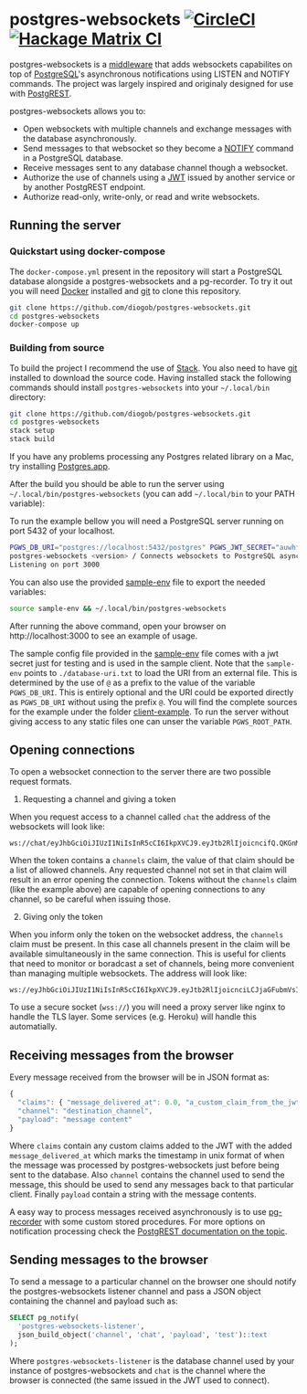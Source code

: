 # postgres-websockets [![CircleCI](https://circleci.com/gh/diogob/postgres-websockets.svg?style=svg)](https://circleci.com/gh/diogob/postgres-websockets) [![Hackage Matrix CI](https://matrix.hackage.haskell.org/api/v2/packages/postgres-websockets/badge)](https://matrix.hackage.haskell.org/package/postgres-websockets)


postgres-websockets is a [middleware](https://hackage.haskell.org/package/wai) that adds websockets capabilites on top of [PostgreSQL](https://www.postgresql.org)'s asynchronous notifications using LISTEN and NOTIFY commands.
The project was largely inspired and originaly designed for use with [PostgREST](https://github.com/begriffs/postgrest).

postgres-websockets allows you to:
 * Open websockets with multiple channels and exchange messages with the database asynchronously.
 * Send messages to that websocket so they become a [NOTIFY](https://www.postgresql.org/docs/current/static/sql-notify.html) command in a PostgreSQL database.
 * Receive messages sent to any database channel though a websocket.
 * Authorize the use of channels using a [JWT](https://jwt.io) issued by another service or by another PostgREST endpoint.
 * Authorize read-only, write-only, or read and write websockets.

## Running the server

### Quickstart using docker-compose
The `docker-compose.yml` present in the repository will start a PostgreSQL database alongside a postgres-websockets and a pg-recorder.
To try it out you will need [Docker](https://www.docker.com/) installed and [git](https://git-scm.com) to clone this repository.

```bash
git clone https://github.com/diogob/postgres-websockets.git
cd postgres-websockets
docker-compose up
```

### Building from source
To build the project I recommend the use of [Stack](http://docs.haskellstack.org/en/stable/README/).
You also need to have [git](https://git-scm.com) installed to download the source code.
Having installed stack the following commands should install `postgres-websockets` into your `~/.local/bin` directory:

```bash
git clone https://github.com/diogob/postgres-websockets.git
cd postgres-websockets
stack setup
stack build
```

If you have any problems processing any Postgres related library on a Mac, try installing [Postgres.app](http://postgresapp.com/).

After the build you should be able to run the server using `~/.local/bin/postgres-websockets` (you can add `~/.local/bin` to your PATH variable):

To run the example bellow you will need a PostgreSQL server running on port 5432 of your localhost.
```bash
PGWS_DB_URI="postgres://localhost:5432/postgres" PGWS_JWT_SECRET="auwhfdnskjhewfi34uwehdlaehsfkuaeiskjnfduierhfsiweskjcnzeiluwhskdewishdnpwe" ~/.local/bin/postgres-websockets
postgres-websockets <version> / Connects websockets to PostgreSQL asynchronous notifications.
Listening on port 3000
```

 You can also use the provided [sample-env](./sample-env) file to export the needed variables:
```bash
source sample-env && ~/.local/bin/postgres-websockets
```
After running the above command, open your browser on http://localhost:3000 to see an example of usage.

The sample config file provided in the [sample-env](https://github.com/diogob/postgres-websockets/tree/master/sample-env) file comes with a jwt secret just for testing and is used in the sample client.
Note that the `sample-env` points to `./database-uri.txt` to load the URI from an external file. This is determined by the use of `@` as a prefix to the value of the variable `PGWS_DB_URI`. 
This is entirely optional and the URI could be exported directly as `PGWS_DB_URI` without using the prefix `@`.
You will find the complete sources for the example under the folder [client-example](https://github.com/diogob/postgres-websockets/tree/master/client-example).
To run the server without giving access to any static files one can unser the variable `PGWS_ROOT_PATH`.

## Opening connections

To open a websocket connection to the server there are two possible request formats.

1. Requesting a channel and giving a token

When you request access to a channel called `chat` the address of the websockets will look like:
```
ws://chat/eyJhbGciOiJIUzI1NiIsInR5cCI6IkpXVCJ9.eyJtb2RlIjoicncifQ.QKGnMJe41OFZcjz_qQSplmWAmVd_hmVjijKUNoJYpis
```
When the token contains a `channels` claim, the value of that claim should be a list of allowed channels.
Any requested channel not set in that claim will result in an error opening the connection. 
Tokens without the `channels` claim (like the example above) are capable of opening connections to any channel, so be careful when issuing those.


2. Giving only the token

When you inform only the token on the websocket address, the `channels` claim must be present.
In this case all channels present in the claim will be available simultaneously in the same connection.
This is useful for clients that need to monitor or boradcast a set of channels, being more convenient than managing multiple websockets.
The address will look like:
```
ws://eyJhbGciOiJIUzI1NiIsInR5cCI6IkpXVCJ9.eyJtb2RlIjoicnciLCJjaGFubmVsIjoiY2hhdCJ9.fEm6P7GHeJWZG8OtZhv3H0JdqPljE5dainvsoupM9pA
```

To use a secure socket (`wss://`) you will need a proxy server like nginx to handle the TLS layer. Some services (e.g. Heroku) will handle this automatially.

## Receiving messages from the browser

Every message received from the browser will be in JSON format as:
```javascript
{
  "claims": { "message_delivered_at": 0.0, "a_custom_claim_from_the_jwt": "your_custom_value" },
  "channel": "destination_channel",
  "payload": "message content"
}
```

Where `claims` contain any custom claims added to the JWT with the added `message_delivered_at` which marks the timestamp in unix format of when the message was processed by postgres-websockets just before being sent to the database.
Also `channel` contains the channel used to send the message, this should be used to send any messages back to that particular client.
Finally `payload` contain a string with the message contents.

A easy way to process messages received asynchronously is to use [pg-recorder](https://github.com/diogob/pg-recorder) with some custom stored procedures.
For more options on notification processing check the [PostgREST documentation on the topic](https://postgrest.com/en/v4.3/intro.html#external-notification).

## Sending messages to the browser

To send a message to a particular channel on the browser one should notify the postgres-websockets listener channel and pass a JSON object containing the channel and payload such as:
```sql
SELECT pg_notify(
  'postgres-websockets-listener',
  json_build_object('channel', 'chat', 'payload', 'test')::text
);
```

Where `postgres-websockets-listener` is the database channel used by your instance of postgres-websockets and `chat` is the channel where the browser is connected (the same issued in the JWT used to connect).
